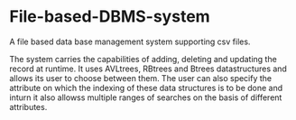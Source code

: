 # File-based-DBMS-system
A file based data base management system supporting csv files.

 The system carries the capabilities of adding, deleting and updating the record at runtime. It uses AVLtrees, RBtrees and Btrees datastructures and allows its user to choose between them. The user can also specify the attribute on which the indexing of these data structures is to be done and inturn it also allowss multiple ranges of searches on the basis of different attributes.
